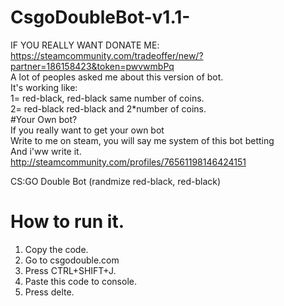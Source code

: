 # CsgoDoubleBot-v1.1-
IF YOU REALLY WANT DONATE ME: https://steamcommunity.com/tradeoffer/new/?partner=186158423&token=pwvwmbPq<br>
A lot of peoples asked me about this version of bot.<br>
It's working like:<br>
1= red-black, red-black same number of coins.<br>
2= red-black red-black and 2*number of coins.<br>
#Your Own bot?<br>
If you really want to get your own bot<br>
Write to me on steam, you will say me system of this bot betting<br>
And i'ww write it.<br>
http://steamcommunity.com/profiles/76561198146424151

CS:GO Double Bot (randmize red-black, red-black)
# How to run it.<br>
1. Copy the code.<br>
2. Go to csgodouble.com<br>
3. Press CTRL+SHIFT+J.<br>
4. Paste this code to console.<br>
5. Press delte.<br>
